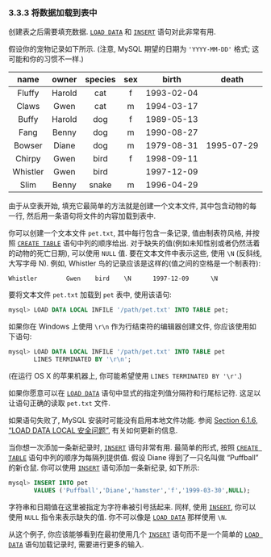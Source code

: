 ### 3.3.3 将数据加载到表中

创建表之后需要填充数据. [`LOAD DATA`](https://dev.mysql.com/doc/refman/8.0/en/load-data.html) 和 [`INSERT`](https://dev.mysql.com/doc/refman/8.0/en/insert.html) 语句对此非常有用.

假设你的宠物记录如下所示. (注意, MySQL 期望的日期为 `'YYYY-MM-DD'` 格式; 这可能和你的习惯不一样.)

| name | owner | species | sex | birth | death |
|:---:|:---:|:---:|:---:|:---:|:---:|
| Fluffy | Harold | cat | f | 1993-02-04 | |
| Claws | Gwen | cat | m | 1994-03-17| |
| Buffy | Harold | dog | f | 1989-05-13| |
| Fang | Benny | dog | m | 1990-08-27 | |
| Bowser | Diane | dog | m | 1979-08-31 | 1995-07-29 |
| Chirpy | Gwen | bird | f | 1998-09-11 | |
| Whistler | Gwen | bird | | 1997-12-09 | |
| Slim | Benny | snake | m | 1996-04-29 | &nbsp; |

由于从空表开始, 填充它最简单的方法就是创建一个文本文件, 其中包含动物的每一行, 然后用一条语句将文件的内容加载到表中.

你可以创建一个文本文件 `pet.txt`, 其中每行包含一条记录, 值由制表符风格, 并按照 [`CREATE TABLE`](https://dev.mysql.com/doc/refman/8.0/en/create-table.html) 语句中列的顺序给出. 对于缺失的值(例如未知性别或者仍然活着的动物的死亡日期), 可以使用 `NULL` 值. 要在文本文件中表示这些, 使用 `\N` (反斜线, 大写字母 N). 例如, Whistler 鸟的记录应该是这样的(值之间的空格是一个制表符):

```text
Whistler        Gwen    bird    \N      1997-12-09      \N
```

要将文本文件 `pet.txt` 加载到 `pet` 表中, 使用该语句:

```sql
mysql> LOAD DATA LOCAL INFILE '/path/pet.txt' INTO TABLE pet;
```

如果你在 Windows 上使用 `\r\n` 作为行结束符的编辑器创建文件, 你应该使用如下语句:

```sql
mysql> LOAD DATA LOCAL INFILE '/path/pet.txt' INTO TABLE pet
       LINES TERMINATED BY '\r\n';
```

(在运行 OS X 的苹果机器上, 你可能希望使用 `LINES TERMINATED BY '\r'`.)

如果你愿意可以在 [`LOAD DATA`](https://dev.mysql.com/doc/refman/8.0/en/load-data.html) 语句中显式的指定列值分隔符和行尾标记符. 这足以让语句正确的读取 `pet.txt` 文件.

如果语句失败了, MySQL 安装时可能没有启用本地文件功能. 参阅 [Section 6.1.6, “LOAD DATA LOCAL 安全问题”](https://dev.mysql.com/doc/refman/8.0/en/load-data-local.html), 有关如何更新的信息.

当你想一次添加一条新纪录时, [`INSERT`](https://dev.mysql.com/doc/refman/8.0/en/insert.html) 语句非常有用. 最简单的形式, 按照 [`CREATE TABLE`](https://dev.mysql.com/doc/refman/8.0/en/create-table.html) 语句中列的顺序为每隔列提供值. 假设 Diane 得到了一只名叫做 “Puffball” 的新仓鼠. 你可以使用 [`INSERT`](https://dev.mysql.com/doc/refman/8.0/en/insert.html) 语句添加一条新纪录, 如下所示:

```sql
mysql> INSERT INTO pet
       VALUES ('Puffball','Diane','hamster','f','1999-03-30',NULL);
```

字符串和日期值在这里被指定为字符串被引号括起来. 同样, 使用 [`INSERT`](https://dev.mysql.com/doc/refman/8.0/en/insert.html), 你可以使用 `NULL` 指令来表示缺失的值. 你不可以像是 [`LOAD DATA`](https://dev.mysql.com/doc/refman/8.0/en/load-data.html) 那样使用 `\N`.

从这个例子, 你应该能够看到在最初使用几个 [`INSERT`](https://dev.mysql.com/doc/refman/8.0/en/insert.html) 语句而不是一个简单的 [`LOAD DATA`](https://dev.mysql.com/doc/refman/8.0/en/load-data.html) 语句加载记录时, 需要进行更多的输入.

